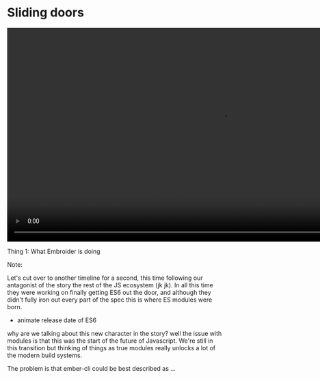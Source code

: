 # Sliding doors

<video controls data-autoplay loop muted playsinline style="height: 500px;" src="/sliding-doors.webm"></video> <!-- .element style="height: 550px; margin-top: 50px" -->

Thing 1: What Embroider is doing
<!-- .element style="position: absolute; bottom: -100px; left: 0; font-size: 60%; color: grey;" -->

Note:

Let's cut over to another timeline for a second, this time following our antagonist of the story the rest of the JS ecosystem (jk jk). In all this time they were working on finally getting ES6 out the door, and although they didn't fully iron out every part of the spec this is where ES modules were born. 

- animate release date of ES6

why are we talking about this new character in the story? well the issue with modules is that this was the start of the future of Javascript. We're still in this transition but thinking of things as true modules really unlocks a lot of the modern build systems. 

The problem is that ember-cli could be best described as ...